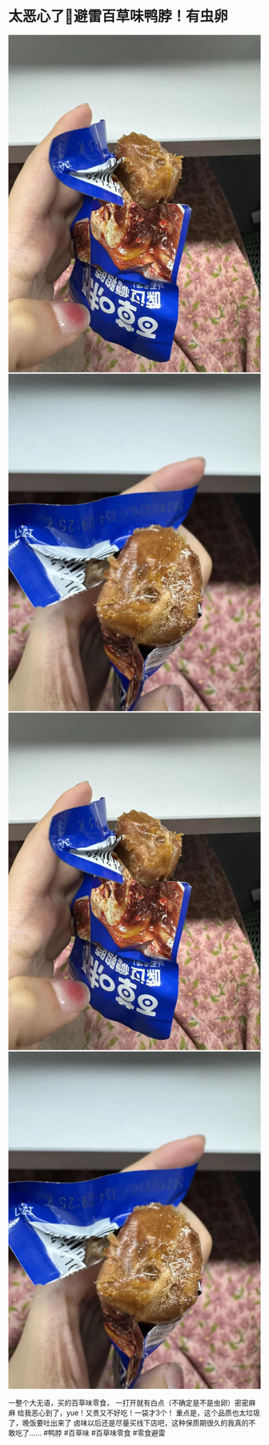 # 太恶心了🤢避雷百草味鸭脖！有虫卵

![](img/054cb839-92ec-46d5-ad2d-46fc7de9f4a0.jpg)
![](img/82a276c3-0bc1-4f8a-8445-840cf3ab2c2f.jpg)
![](img/69f7618d-0f32-48de-aac2-70802e39565b.jpg)
![](img/a4645a76-4967-47b9-96f6-dc08c9269c5f.jpg)

一整个大无语，买的百草味零食，
一打开就有白点（不确定是不是虫卵）密密麻麻
给我恶心到了，yue！又贵又不好吃！一袋才3个！
重点是，这个品质也太垃圾了，晚饭要吐出来了
卤味以后还是尽量买线下店吧，这种保质期很久的我真的不敢吃了……
#鸭脖 #百草味 #百草味零食 #零食避雷